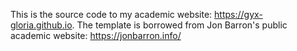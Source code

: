 This is the source code to my academic website: https://gyx-gloria.github.io. The template is borrowed from Jon Barron's public academic website: https://jonbarron.info/
